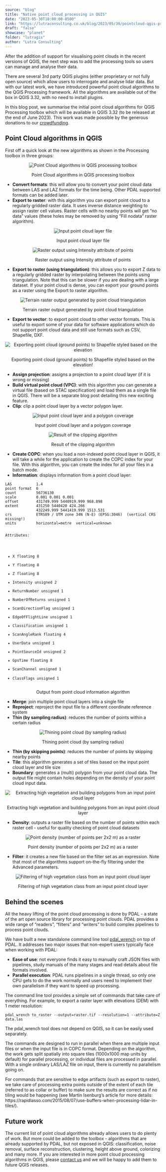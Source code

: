 ```yaml
---
source: "blog"
title: "Native point cloud processing in QGIS"
date: "2023-05-30T18:00:00-0500"
link: "https://lutraconsulting.co.uk/blog/2023/05/30/pointcloud-qgis-processing/"
draft: "false"
showcase: "planet"
folder: "lutragis"
author: "Lutra Consulting"
---
```


<p>After the addition of support for visualising point clouds in the recent versions of QGIS, the next step was to add the processing tools so users can manage and analyse their data.</p>

<p>There are several 3rd party QGIS plugins (either proprietary or not fully open source) which allow users to interrogate and analyse lidar data. But with our latest work, we have introduced powerful point cloud algorithms to the QGIS Processing framework. All the algorithms are available out of the box in QGIS 3.32, with no need to install plugins.</p>

<p>In this blog post, we summarise the initial point cloud algorithms for QGIS Processing toolbox which will be available in QGIS 3.32 (to be released at the end of June 2023). This work was made possible by the generous donations to our <a href="https://www.lutraconsulting.co.uk/crowdfunding/pointcloud-processing-qgis/">crowdfunding</a>.</p>

<h2 id="point-cloud-algorithms-in-qgis">Point Cloud algorithms in QGIS</h2>

<p>First off a quick look at the new algorithms as shown in the Processing toolbox in three groups:</p>

<center>
  <p><img alt="Point Cloud algorithms in QGIS processing toolbox" src="https://lutraconsulting.co.uk/img/posts/pc3_processing_toolbox.png" title="Point Cloud algorithms in QGIS processing toolbox" /></p>
  Point Cloud algorithms in QGIS processing toolbox
</center>

<ul>
  <li><strong>Convert formats</strong>: this will allow you to convert your point cloud data between LAS and LAZ formats for the time being. Other PDAL supported formats can be added later.</li>
  <li><strong>Export to raster</strong>: with this algorithm you can export point cloud to a regularly gridded raster data. It uses inverse distance weighting to assign raster cell values. Raster cells with no nearby points will get “no data” values (these holes may be removed by using “Fill nodata” raster algorithm).</li>
</ul>

<center>
  <p><img alt="Input point cloud layer file" src="https://lutraconsulting.co.uk/img/posts/pc3_processing_input.png" title="Input point cloud layer file" /></p>
  Input point cloud layer file
  <p><img alt="Raster output using Intensity attribute of points" src="https://lutraconsulting.co.uk/img/posts/pc3_processing_intensity.png" title="Raster output using Intensity attribute of points" /></p>
  Raster output using Intensity attribute of points
</center>

<ul>
  <li><strong>Export to raster (using triangulation)</strong>: this allows you to export Z data to a regularly gridded raster by interpolating between the points using triangulation. Note that this can be slower if you are dealing with a large dataset. If your point cloud is dense, you can export your ground points as a raster using the Export to raster algorithm.</li>
</ul>

<center>
  <p><img alt="Terrain raster output generated by point cloud triangulation" src="https://lutraconsulting.co.uk/img/posts/pc3_processing_dtm.png" title="Terrain raster output generated by point cloud triangulation" /></p>
  Terrain raster output generated by point cloud triangulation
</center>

<ul>
  <li><strong>Export to vector</strong>: to export point cloud to other vector formats. This is useful to export some of your data for software applications which do not support point cloud data and still use formats such as CSV, Shapefile, DXF.</li>
</ul>

<center>
  <p><img alt="Exporting point cloud (ground points) to Shapefile styled based on the elevation" src="https://lutraconsulting.co.uk/img/posts/pc3_processing_pnt_vector.png" title="Exporting point cloud (ground points) to Shapefile styled based on the elevation" /></p>
  Exporting point cloud (ground points) to Shapefile styled based on the elevation!
</center>

<ul>
  <li><strong>Assign projection</strong>: assigns a projection to a point cloud layer (if it is wrong or missing)</li>
  <li><strong>Build virtual point cloud (VPC)</strong>: with this algorithm you can generate a virtual file (based on STAC specification) and load them as a single file in QGIS. There will be a separate blog post detailing this new exciting feature.</li>
  <li><strong>Clip</strong>: clip a point cloud layer by a vector polygon layer.</li>
</ul>

<center>
  <p><img alt="Input point cloud layer and a polygon coverage" src="https://lutraconsulting.co.uk/img/posts/pc3_processing_clipin.png" title="Input point cloud layer and a polygon coverage" /></p>
  Input point cloud layer and a polygon coverage
  <p><img alt="Result of the clipping algorithm" src="https://lutraconsulting.co.uk/img/posts/pc3_processing_clipout.png" title="Result of the clipping algorithm" /></p>
  Result of the clipping algorithm
</center>

<ul>
  <li><strong>Create COPC</strong>: when you load a non-indexed point cloud layer in QGIS, it will take a while for the application to create the COPC index for your file. With this algorithm, you can create the index for all your files in a batch mode.</li>
  <li><strong>Information</strong>: displays information from a point cloud layer:</li>
</ul>

<div class="highlighter-rouge"><div class="highlight"><pre class="highlight"><code>LAS           1.4
point format  6
count         56736130
scale         0.001 0.001 0.001
offset        431749.999 5440919.999 968.898
extent        431250 5440420 424.266
              432249.999 5441419.999 1513.531
crs           ETRS89 / UTM zone 34N (N-E) (EPSG:3046)  (vertical CRS missing!)
units         horizontal=metre  vertical=unknown

Attributes:
 - X floating 8
 - Y floating 8
 - Z floating 8
 - Intensity unsigned 2
 - ReturnNumber unsigned 1
 - NumberOfReturns unsigned 1
 - ScanDirectionFlag unsigned 1
 - EdgeOfFlightLine unsigned 1
 - Classification unsigned 1
 - ScanAngleRank floating 4
 - UserData unsigned 1
 - PointSourceId unsigned 2
 - GpsTime floating 8
 - ScanChannel unsigned 1
 - ClassFlags unsigned 1
</code></pre></div></div>
<center>
 <p>Output from point cloud information algorithm</p>
</center>

<ul>
  <li><strong>Merge</strong>: join multiple point cloud layers into a single file</li>
  <li><strong>Reproject</strong>: reproject the input file to a different coordinate reference system</li>
  <li><strong>Thin (by sampling radius)</strong>: reduces the number of points within a certain radius</li>
</ul>

<center>
  <p><img alt="Thining point cloud (by sampling radius)" src="https://lutraconsulting.co.uk/img/posts/pc3_processing_thinning.gif" title="Thining point cloud (by sampling radius)" /></p>
  Thining point cloud (by sampling radius)
</center>

<ul>
  <li><strong>Thin (by skipping points)</strong>: reduces the number of points by skipping nearby points</li>
  <li><strong>Tile</strong>: this algorithm generates a set of tiles based on the input point cloud layer and tile size</li>
  <li><strong>Boundary</strong>: generates a (multi) polygon from your point cloud data. The output file might contain holes depending on the density of your point cloud input data.</li>
</ul>

<center>
  <p><img alt="Extracting high vegetation and building polygons from an input point cloud layer" src="https://lutraconsulting.co.uk/img/posts/pc3_processing_boundary.png" title="Extracting high vegetation and building polygons from an input point cloud layer" /></p>
  Extracting high vegetation and building polygons from an input point cloud layer
</center>

<ul>
  <li><strong>Density</strong>: outputs a raster file based on the number of points within each raster cell - useful for quality checking of point cloud datasets</li>
</ul>

<center>
  <p><img alt="Point density (number of points per 2x2 m)  as a raster" src="https://lutraconsulting.co.uk/img/posts/pc3_processing_density.png" title="Point density (number of points per 2x2 m)  as a raster" /></p>
  Point density (number of points per 2x2 m)  as a raster
</center>

<ul>
  <li><strong>Filter</strong>: it creates a new file based on the filter set as an expression. Note that most of the algorithms support on-the-fly filtering under the Advanced parameters.</li>
</ul>

<center>
  <p><img alt="Filtering of high vegetation class from an input point cloud layer" src="https://lutraconsulting.co.uk/img/posts/pc3_processing_filtering.png" title="Filtering of high vegetation class from an input point cloud layer" /></p>
  Filtering of high vegetation class from an input point cloud layer
</center>

<h2 id="behind-the-scenes">Behind the scenes</h2>

<p>All the heavy lifting of the point cloud processing is done by PDAL - a state of the art open source library for processing point clouds. PDAL provides a wide range of “readers”, “filters” and “writers” to build complex pipelines to process point clouds.</p>

<p>We have built a new standalone command line tool <a href="https://github.com/PDAL/wrench">pdal_wrench</a> on top of PDAL. It addresses two major issues that non-expert users typically face when working with PDAL:</p>

<ul>
  <li><strong>Ease of use</strong>: not everyone finds it easy to manually craft JSON files with pipelines, study manuals of the many stages and read details about file formats involved.</li>
  <li><strong>Parallel execution</strong>: PDAL runs pipelines in a single thread, so only one CPU gets to do the work normally and users need to implement their own parallelism if they want to speed up processing.</li>
</ul>

<p>The command line tool provides a simple set of commands that take care of everything. For example, to export a raster layer with elevations (DEM) with 1 meter resolution:</p>

<div class="highlighter-rouge"><div class="highlight"><pre class="highlight"><code>pdal_wrench to_raster --output=raster.tif --resolution=1 --attribute=Z data.las
</code></pre></div></div>

<p>The pdal_wrench tool does not depend on QGIS, so it can be easily used separately.</p>

<p>The commands are designed to run in parallel when there are multiple input files or when the input file is in COPC format. Depending on the algorithm, the work gets split spatially into square tiles (1000x1000 map units by default) for parallel processing, or individual files are processed in parallel. With a single ordinary LAS/LAZ file on input, there is currently no parallelism going on.</p>

<p>For commands that are sensitive to edge artifacts (such as export to raster), we take care of processing extra points outside of the extent of each tile (referred to as collar or buffer) to make sure the results are correct as if no tiling would be happening (see Martin Isenburg’s article for more details: https://rapidlasso.com/2015/08/07/use-buffers-when-processing-lidar-in-tiles/).</p>

<h2 id="future-work">Future work</h2>

<p>The current list of point cloud algorithms already allows users to do plenty of work. But more could be added to the toolbox - algorithms that are already supported by PDAL, but not exposed in QGIS: classification, noise removal, surface reconstruction, clustering, height above ground, colorizing and many more. If you are interested in more point cloud processing algorithms in QGIS, please  <a href="mailto:info@lutraconsulting.co.uk">contact us</a> and we will be happy to add them to future QGIS releases.</p>
